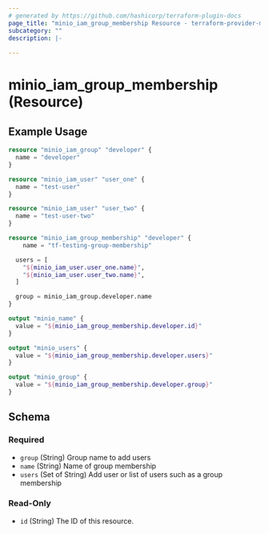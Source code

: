```yaml
---
# generated by https://github.com/hashicorp/terraform-plugin-docs
page_title: "minio_iam_group_membership Resource - terraform-provider-minio"
subcategory: ""
description: |-
  
---
```


# minio_iam_group_membership (Resource)



## Example Usage

```terraform
resource "minio_iam_group" "developer" {
  name = "developer"
}

resource "minio_iam_user" "user_one" {
  name = "test-user"
}

resource "minio_iam_user" "user_two" {
  name = "test-user-two"
}

resource "minio_iam_group_membership" "developer" {
    name = "tf-testing-group-membership"

  users = [
    "${minio_iam_user.user_one.name}",
    "${minio_iam_user.user_two.name}",
  ]

  group = minio_iam_group.developer.name
}

output "minio_name" {
  value = "${minio_iam_group_membership.developer.id}"
}

output "minio_users" {
  value = "${minio_iam_group_membership.developer.users}"
}

output "minio_group" {
  value = "${minio_iam_group_membership.developer.group}"
}
```

<!-- schema generated by tfplugindocs -->
## Schema

### Required

- `group` (String) Group name to add users
- `name` (String) Name of group membership
- `users` (Set of String) Add user or list of users such as a group membership

### Read-Only

- `id` (String) The ID of this resource.
